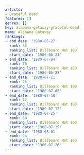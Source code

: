 ```yaml
---
artists:
- Grateful Dead
features: []
genres: []
key: alabama-getaway-grateful-dead
name: Alabama Getaway
rankings:
- end_date: '1980-06-27'
  rank: 86
  ranking_list: Billboard Hot 100
  start_date: '1980-06-21'
- end_date: '1980-07-04'
  rank: 76
  ranking_list: Billboard Hot 100
  start_date: '1980-06-28'
- end_date: '1980-07-11'
  rank: 76
  ranking_list: Billboard Hot 100
  start_date: '1980-07-05'
- end_date: '1980-07-18'
  rank: 72
  ranking_list: Billboard Hot 100
  start_date: '1980-07-12'
- end_date: '1980-07-25'
  rank: 68
  ranking_list: Billboard Hot 100
  start_date: '1980-07-19'
- end_date: '1980-08-01'
  rank: 94
  ranking_list: Billboard Hot 100
  start_date: '1980-07-26'
---
```


